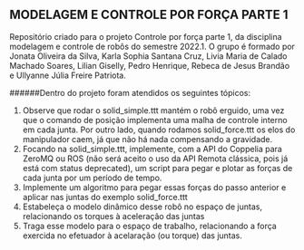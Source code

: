 
## MODELAGEM E CONTROLE POR FORÇA PARTE 1

Repositório criado para o projeto Controle por força parte 1, da disciplina modelagem e controle de robôs do semestre 2022.1. O grupo é formado por Jonata Oliveira da Silva, Karla Sophia Santana Cruz, Livia Maria de Calado Machado Soares, Lilian Giselly, Pedro Henrique, Rebeca de Jesus Brandão e Ullyanne Júlia Freire Patriota.



######Dentro do projeto foram atendidos os seguintes tópicos: 

1. Observe que rodar o solid_simple.ttt mantém o robô erguido, uma vez que o comando de posição implementa uma malha de controle interno em cada junta. Por outro lado, quando rodamos solid_force.ttt os elos do manipulador caem, já que não há nada compensando a gravidade.
2. Focando na solid_simple.ttt, implemente, com a API do Coppelia para ZeroMQ ou ROS (não será aceito o uso da API Remota clássica, pois já está com status deprecated), um script para pegar e plotar as forças de cada junta por um período de tempo.
3. Implemente um algoritmo para pegar essas forças do passo anterior e aplicar nas juntas do exemplo solid_force.ttt
4. Estabeleça o modelo dinâmico desse robô no espaço de juntas, relacionando os torques à aceleração das juntas
5. Traga esse modelo para o espaço de trabalho, relacionando a força exercida no efetuador à acelaração (ou torque) das juntas.
